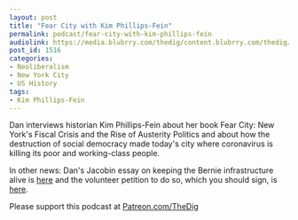 ```yaml
---
layout: post
title: "Fear City with Kim Phillips-Fein"
permalink: podcast/fear-city-with-kim-phillips-fein
audiolink: https://media.blubrry.com/thedig/content.blubrry.com/thedig/The_Dig-EP_252-KPF.mp3
post_id: 1516
categories: 
- Neoliberalism
- New York City
- US History
tags: 
- Kim Phillips-Fein
---
```


Dan interviews historian Kim Phillips-Fein about her book Fear City: New York's Fiscal Crisis and the Rise of Austerity Politics and about how the destruction of social democracy made today's city where coronavirus is killing its poor and working-class people.

In other news: Dan's Jacobin essay on keeping the Bernie infrastructure alive is 
[here](https://jacobinmag.com/2020/04/bernie-sanders-campaign-coronavirus-response) and the volunteer petition to do so, which you should sign, is 
[here](https://docs.google.com/forms/d/e/1FAIpQLSeqMpCESGhvAF0TONlRN--GZiG3kS1db-Y1TiteA7d0txpdmQ/viewform).

Please support this podcast at 
[Patreon.com/TheDig](https://Patreon.com/TheDig)